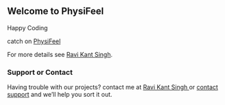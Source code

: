 ## Welcome to PhysiFeel

Happy Coding

catch on [PhysiFeel](https://www.physifeel.com)



For more details see [Ravi Kant Singh](https://www.ravikantsingh.in/).


### Support or Contact

Having trouble with our projects? contact me at [ Ravi Kant Singh ](https://www.ravikantsingh/contact/) or [contact support](https://www.physifeel.com/contactus.php) and we’ll help you sort it out.

